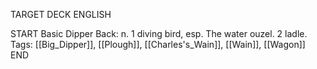 TARGET DECK
ENGLISH

START
Basic
Dipper
Back: n. 1 diving bird, esp. The water ouzel. 2 ladle.
Tags: [[Big_Dipper]], [[Plough]], [[Charles's_Wain]], [[Wain]], [[Wagon]]
END
